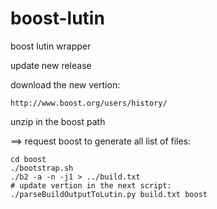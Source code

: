 boost-lutin
===================

boost lutin wrapper


update new release

download the new vertion:
```
http://www.boost.org/users/history/
```

unzip in the boost path

==> request boost to generate all list of files:

```
cd boost
./bootstrap.sh
./b2 -a -n -j1 > ../build.txt
# update vertion in the next script:
./parseBuildOutputToLutin.py build.txt boost
```


